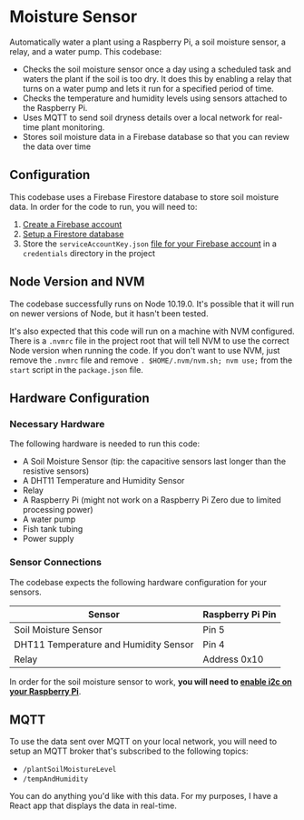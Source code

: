 # Moisture Sensor

Automatically water a plant using a Raspberry Pi, a soil moisture sensor, a relay, and a water pump. This codebase:

- Checks the soil moisture sensor once a day using a scheduled task and waters the plant if the soil is too dry. It does this by enabling a relay that turns on a water pump and lets it run for a specified period of time.
- Checks the temperature and humidity levels using sensors attached to the Raspberry Pi.
- Uses MQTT to send soil dryness details over a local network for real-time plant monitoring.
- Stores soil moisture data in a Firebase database so that you can review the data over time

## Configuration

This codebase uses a Firebase Firestore database to store soil moisture data. In order for the code to run, you will need to:

1. [Create a Firebase account](https://firebase.google.com/)
2. [Setup a Firestore database](https://firebase.google.com/docs/firestore)
3. Store the `serviceAccountKey.json` [file for your Firebase account](https://firebase.google.com/docs/admin/setup#initialize_the_sdk_in_non-google_environments) in a `credentials` directory in the project

## Node Version and NVM

The codebase successfully runs on Node 10.19.0. It's possible that it will run on newer versions of Node, but it hasn't been tested.

It's also expected that this code will run on a machine with NVM configured. There is a `.nvmrc` file in the project root that will tell NVM to use the correct Node version when running the code. If you don't want to use NVM, just remove the `.nvmrc` file and remove `. $HOME/.nvm/nvm.sh; nvm use;` from the `start` script in the `package.json` file.

## Hardware Configuration

### Necessary Hardware

The following hardware is needed to run this code:

- A Soil Moisture Sensor (tip: the capacitive sensors last longer than the resistive sensors)
- A DHT11 Temperature and Humidity Sensor
- Relay
- A Raspberry Pi (might not work on a Raspberry Pi Zero due to limited processing power)
- A water pump
- Fish tank tubing
- Power supply

### Sensor Connections

The codebase expects the following hardware configuration for your sensors.

| Sensor                                | Raspberry Pi Pin |
| ------------------------------------- | ---------------- |
| Soil Moisture Sensor                  | Pin 5            |
| DHT11 Temperature and Humidity Sensor | Pin 4            |
| Relay                                 | Address 0x10     |

In order for the soil moisture sensor to work, **you will need to [enable i2c on your Raspberry Pi](https://www.raspberrypi-spy.co.uk/2014/11/enabling-the-i2c-interface-on-the-raspberry-pi/)**.

## MQTT

To use the data sent over MQTT on your local network, you will need to setup an MQTT broker that's subscribed to the following topics:

- `/plantSoilMoistureLevel`
- `/tempAndHumidity`

You can do anything you'd like with this data. For my purposes, I have a React app that displays the data in real-time.
